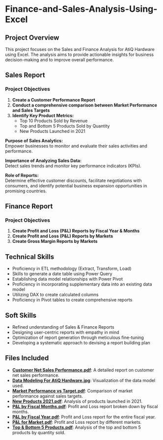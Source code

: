 # Finance-and-Sales-Analysis-Using-Excel

## Project Overview

This project focuses on the Sales and Finance Analysis for AtiQ Hardware using Excel. The analysis aims to provide actionable insights for business decision-making and to improve overall performance.

## Sales Report

### Project Objectives

1. **Create a Customer Performance Report**
2. **Conduct a comprehensive comparison between Market Performance and Sales Targets**
3. **Identify Key Product Metrics:**
   - Top 10 Products Sold by Revenue
   - Top and Bottom 5 Products Sold by Quantity
   - New Products Launched in 2021

**Purpose of Sales Analytics:**  
Empower businesses to monitor and evaluate their sales activities and performance.

**Importance of Analyzing Sales Data:**  
Detect sales trends and monitor key performance indicators (KPIs).

**Role of Reports:**  
Determine effective customer discounts, facilitate negotiations with consumers, and identify potential business expansion opportunities in promising countries.

## Finance Report

### Project Objectives

1. **Create Profit and Loss (P&L) Reports by Fiscal Year & Months**
2. **Create Profit and Loss (P&L) Reports by Markets**
3. **Create Gross Margin Reports by Markets**

## Technical Skills

- Proficiency in ETL methodology (Extract, Transform, Load)
- Skills to generate a date table using Power Query
- Establishing data model relationships with Power Pivot
- Proficiency in incorporating supplementary data into an existing data model
- Utilizing DAX to create calculated columns
- Proficiency in Pivot tables to create comprehensive reports

## Soft Skills

- Refined understanding of Sales & Finance Reports
- Designing user-centric reports with empathy in mind
- Optimization of report generation through meticulous fine-tuning
- Developing a systematic approach to devising a report building plan

## Files Included

- [**Customer Net Sales Performance.pdf**](Customer%20Net%20Sales%20Performance.pdf): A detailed report on customer net sales performance.
- [**Data Modeling For AtiQ Hardware.jpg**](Data%20Modeling%20For%20AtiQ%20Hardware.jpg): Visualization of the data model used.
- [**Market Performance vs Target.pdf**](Market%20Performance%20vs%20Target.pdf): Comparison of market performance against sales targets.
- [**New Products 2021.pdf**](New%20Products%202021.pdf): Analysis of products launched in 2021.
- [**P&L by Fiscal Months.pdf**](P%26L%20by%20Fiscal%20Months.pdf): Profit and Loss report broken down by fiscal months.
- [**P&L by Fiscal Year.pdf**](P%26L%20by%20Fiscal%20Year.pdf): Profit and Loss report for the entire fiscal year.
- [**P&L for Market.pdf**](P%26L%20for%20Market.pdf): Profit and Loss report by different markets.
- [**Top & Bottom 5 Products.pdf**](Top%20%26%20Bottom%205%20Products.pdf): Analysis of the top and bottom 5 products by quantity sold.

